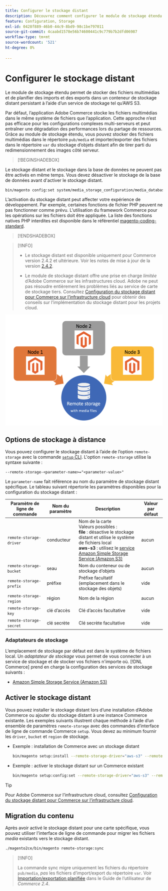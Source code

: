 ```yaml
---
title: Configurer le stockage distant
description: Découvrez comment configurer le module de stockage étendu pour l’application Commerce sur site.
feature: Configuration, Storage
exl-id: 0428f889-46b0-44c9-8bd9-98c1be797011
source-git-commit: 4caabd1578e56b74600441c9c779b7b2dfd06987
workflow-type: tm+mt
source-wordcount: '521'
ht-degree: 0%

---
```


# Configurer le stockage distant

Le module de stockage étendu permet de stocker des fichiers multimédias et de planifier des imports et des exports dans un conteneur de stockage distant persistant à l’aide d’un service de stockage tel qu’AWS S3.

Par défaut, l’application Adobe Commerce stocke les fichiers multimédias dans le même système de fichiers que l’application. Cette approche n’est pas efficace pour les configurations complexes multi-serveurs et peut entraîner une dégradation des performances lors du partage de ressources. Grâce au module de stockage étendu, vous pouvez stocker des fichiers multimédias dans le répertoire `pub/media` et importer/exporter des fichiers dans le répertoire `var` du stockage d’objets distant afin de tirer parti du redimensionnement des images côté serveur.

>[!BEGINSHADEBOX]

Le stockage distant _et_ le stockage dans la base de données ne peuvent pas être activés en même temps. Vous devez désactiver le stockage de la base de données avant d&#39;activer le stockage distant.

```bash
bin/magento config:set system/media_storage_configuration/media_database 0
```

L’activation du stockage distant peut affecter votre expérience de développement. Par exemple, certaines fonctions de fichier PHP peuvent ne pas fonctionner comme prévu. L’utilisation du framework Commerce pour les opérations sur les fichiers doit être appliquée. La liste des fonctions natives PHP interdites est disponible dans le référentiel [magento-coding-standard](https://github.com/magento/magento-coding-standard/blob/develop/Magento2/Sniffs/Functions/DiscouragedFunctionSniff.php).

>[!ENDSHADEBOX]

>[!INFO]
>
>- Le stockage distant est disponible uniquement pour Commerce version 2.4.2 et ultérieure. Voir les notes de mise à jour de la version [2.4.2](https://experienceleague.adobe.com/fr/docs/commerce-operations/release/notes/magento-open-source/2-4-2).
>
>- Le module de stockage distant offre une prise en charge _limitée_ d’Adobe Commerce sur les infrastructures cloud. Adobe ne peut pas résoudre entièrement les problèmes liés au service de carte de stockage tiers. Consultez [Configuration du stockage distant pour Commerce sur l’infrastructure cloud](cloud-support.md) pour obtenir des conseils sur l’implémentation du stockage distant pour les projets cloud.

![Diagramme de schéma de configuration du stockage distant illustrant la relation entre le stockage local et le stockage dans le cloud](../../assets/configuration/remote-storage-schema.png)

## Options de stockage à distance

Vous pouvez configurer le stockage distant à l’aide de l’option `remote-storage` avec la commande [`setup` CLI](../../installation/tutorials/deployment.md). L&#39;option `remote-storage` utilise la syntaxe suivante :

```text
--remote-storage-<parameter-name>="<parameter-value>"
```

Le `parameter-name` fait référence au nom du paramètre de stockage distant spécifique. Le tableau suivant répertorie les paramètres disponibles pour la configuration du stockage distant :

| Paramètre de ligne de commande | Nom du paramètre | Description | Valeur par défaut |
|--- |--- |--- |--- |
| `remote-storage-driver` | conducteur | Nom de la carte<br>Valeurs possibles :<br>**file** : désactive le stockage distant et utilise le système de fichiers local <br>**aws-s3** : utilisez le [service Amazon Simple Storage Service (Amazon S3)](remote-storage-aws-s3.md) | aucun |
| `remote-storage-bucket` | seau | Nom du conteneur ou de stockage d’objets | aucun |
| `remote-storage-prefix` | préfixe | Préfixe facultatif (emplacement dans le stockage des objets) | vide |
| `remote-storage-region` | région | Nom de la région | aucun |
| `remote-storage-key` | clé d’accès | Clé d’accès facultative | vide |
| `remote-storage-secret` | clé secrète | Clé secrète facultative | vide |

### Adaptateurs de stockage

L’emplacement de stockage par défaut est dans le système de fichiers local. Un _adaptateur de stockage_ vous permet de vous connecter à un service de stockage et de stocker vos fichiers n&#39;importe où. [!DNL Commerce] prend en charge la configuration des services de stockage suivants :

- [Amazon Simple Storage Service (Amazon S3)](remote-storage-aws-s3.md)

## Activer le stockage distant

Vous pouvez installer le stockage distant lors d’une installation d’Adobe Commerce ou ajouter du stockage distant à une instance Commerce existante. Les exemples suivants illustrent chaque méthode à l’aide d’un ensemble de paramètres `remote-storage` avec des commandes d’interface de ligne de commande Commerce `setup`. Vous devez au minimum fournir les `driver`, `bucket` et `region` de stockage.

- Exemple : installation de Commerce avec un stockage distant

  ```bash
  bin/magento setup:install --remote-storage-driver="aws-s3" --remote-storage-bucket="myBucket" --remote-storage-region="us-east-1"
  ```

- Exemple : activer le stockage distant sur un Commerce existant

  ```bash
  bin/magento setup:config:set --remote-storage-driver="aws-s3" --remote-storage-bucket="myBucket" --remote-storage-region="us-east-1"
  ```

>[!TIP]
>
>Pour Adobe Commerce sur l’infrastructure cloud, consultez [Configuration du stockage distant pour Commerce sur l’infrastructure cloud](cloud-support.md).

## Migration du contenu

Après avoir activé le stockage distant pour une carte spécifique, vous pouvez utiliser l&#39;interface de ligne de commande pour migrer les fichiers _media_ existants vers le stockage distant.

```bash
./magento2ce/bin/magento remote-storage:sync
```

>[!INFO]
>
>La commande sync migre uniquement les fichiers du répertoire `pub/media`, _pas_ les fichiers d’import/export du répertoire `var`. Voir [Importation/exportation planifiée](https://experienceleague.adobe.com/docs/commerce-admin/systems/data-transfer/data-scheduled-import-export.html?lang=fr) dans le Guide de l’utilisateur de _Commerce 2.4_.

<!-- link definitions -->

[import-export]: https://docs.magento.com/user-guide/system/data-scheduled-import-export.html
